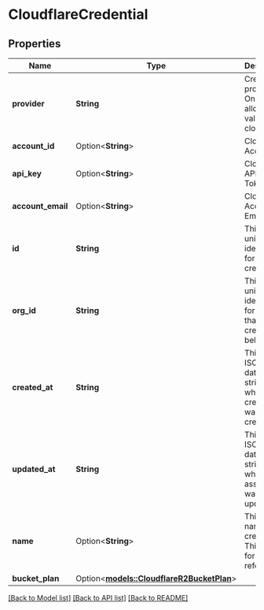 # CloudflareCredential

## Properties

Name | Type | Description | Notes
------------ | ------------- | ------------- | -------------
**provider** | **String** | Credential provider. Only allowed value is cloudflare | 
**account_id** | Option<**String**> | Cloudflare Account Id. | [optional]
**api_key** | Option<**String**> | Cloudflare API Key / Token. | [optional]
**account_email** | Option<**String**> | Cloudflare Account Email. | [optional]
**id** | **String** | This is the unique identifier for the credential. | 
**org_id** | **String** | This is the unique identifier for the org that this credential belongs to. | 
**created_at** | **String** | This is the ISO 8601 date-time string of when the credential was created. | 
**updated_at** | **String** | This is the ISO 8601 date-time string of when the assistant was last updated. | 
**name** | Option<**String**> | This is the name of credential. This is just for your reference. | [optional]
**bucket_plan** | Option<[**models::CloudflareR2BucketPlan**](CloudflareR2BucketPlan.md)> |  | [optional]

[[Back to Model list]](../README.md#documentation-for-models) [[Back to API list]](../README.md#documentation-for-api-endpoints) [[Back to README]](../README.md)


